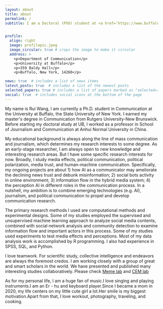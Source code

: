 ```yaml
---
layout: about
title: about
permalink: /
subtitle: I am a Doctoral (PhD) student at <a href='https://www.buffalo.edu/cas/communication.html'>University at Buffalo</a>. I study Political Communication, Media Trust, Misinformation, and Human-machine Communication.


profile:
  align: right
  image: profilepic.jpeg
  image_circular: true # crops the image to make it circular
  address: >
    <p>Department of Communication</p>
    <p>University at Buffalo</p>
    <p>359 Baldy Hall</p>
    <p>Buffalo, New York, 14260</p>

news: true  # includes a list of news items
latest_posts: true  # includes a list of the newest posts
selected_papers: true # includes a list of papers marked as "selected={true}"
social: true  # includes social icons at the bottom of the page
---
```


<!-- Write your biography here. Tell the world about yourself. Link to your favorite [subreddit](http://reddit.com). You can put a picture in, too. The code is already in, just name your picture `prof_pic.jpg` and put it in the `img/` folder.

Put your address / P.O. box / other info right below your picture. You can also disable any of these elements by editing `profile` property of the YAML header of your `_pages/about.md`. Edit `_bibliography/papers.bib` and Jekyll will render your [publications page](/al-folio/publications/) automatically.

Link to your social media connections, too. This theme is set up to use [Font Awesome icons](http://fortawesome.github.io/Font-Awesome/) and [Academicons](https://jpswalsh.github.io/academicons/), like the ones below. Add your Facebook, Twitter, LinkedIn, Google Scholar, or just disable all of them. -->

My name is Rui Wang, I am currently a Ph.D. student in Communication at the University at Buffalo, the State University of New York. I earned my master's degree in Communication from Rutgers University-New Brunswick. Before starting my doctoral study at UB, I worked as a professor in School of Journalism and Communication at Anhui Normal University in China.

My educational background is always along the line of mass communication and journalism, which determines my research interests to some degree. As an early-stage researcher, I am always open to new knowledge and interesting research areas. But I have some specific research interests for now. Broadly, I study media effects, political communication, political polarization, media trust, and human-machine communication. Specifically, my ongoing projects are about 1) how AI as a communicator may ameliorate the declining news trust and debunk misinformation; 2) social bots activity in online environment; 3) information flow in the hybrid media system; 4) the perception AI in different roles in the communication process. In a nutshell, my ambition is to combine emerging technologies (e.g. AI), journalism, and political communication to propel and develop communication research.

The primary research methods I used are computational methods and experimental designs. Some of my studies employed the supervised and unsupervised machine learning approach to analyze social media contents, combined with social network analysis and community detection to examine information flow and important actors in this process. Some of my studies used experiments to test media effects and perceptions. Most of my data analysis work is accomplished by R programming. I also had experience in SPSS, SQL, and Python.

I love teamwork. For scientific study, collective intelligence and endeavors are always the foremost credos. I am working closely with a group of great and smart scholars in the world. We have presented and published many interesting studies collaboratively. Please check [Meme lab](https://ophiryotam.com/lab.html) and [CEM lab](https://cemlab.github.io/)

As for my personal life, I am a huge fan of music.I love singing and playing instruments.I am an Er - hu and keyboard player.Since I became a mom in 2020, my life centers on my little cute girl a lot.Her smile is my biggest motivation.Apart from that, I love workout, photography, traveling, and cooking. 

